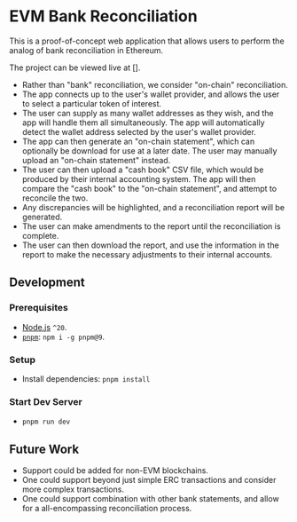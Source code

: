 # EVM Bank Reconciliation

This is a proof-of-concept web application that allows users to perform the analog of bank reconciliation in Ethereum.

The project can be viewed live at [].

 - Rather than "bank" reconciliation, we consider "on-chain" reconciliation.
 - The app connects up to the user's wallet provider, and allows the user to select a particular token of interest.
 - The user can supply as many wallet addresses as they wish, and the app will handle them all simultaneously. The app will automatically detect the wallet address selected by the user's wallet provider.
 - The app can then generate an "on-chain statement", which can optionally be download for use at a later date. The user may manually upload an "on-chain statement" instead.
 - The user can then upload a "cash book" CSV file, which would be produced by their internal accounting system. The app will then compare the "cash book" to the "on-chain statement", and attempt to reconcile the two.
 - Any discrepancies will be highlighted, and a reconciliation report will be generated.
 - The user can make amendments to the report until the reconciliation is complete.
 - The user can then download the report, and use the information in the report to make the necessary adjustments to their internal accounts.

## Development

### Prerequisites

 - [Node.js](https://nodejs.org/) `^20`.
 - [`pnpm`](https://pnpm.io/): `npm i -g pnpm@9`. 

### Setup

 - Install dependencies: `pnpm install`

### Start Dev Server

 - `pnpm run dev`

## Future Work

 - Support could be added for non-EVM blockchains.
 - One could support beyond just simple ERC transactions and consider more complex transactions.
 - One could support combination with other bank statements, and allow for a all-encompassing reconciliation process.
